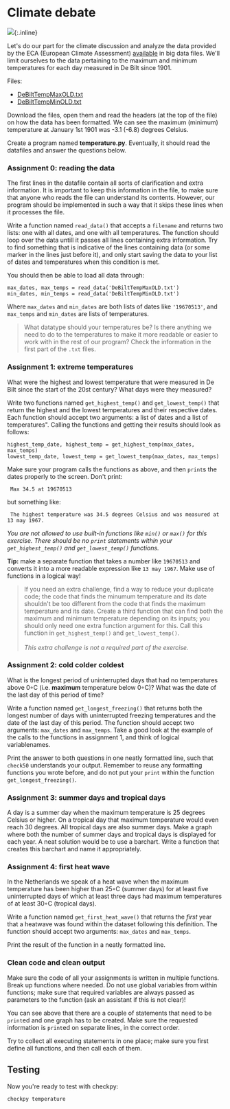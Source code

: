 # Climate debate

![](../../assets/KaartNederlandKlein.png){:.inline}

Let's do our part for the climate discussion and analyze the data provided by the ECA (European Climate Assessment) [available](http://eca.knmi.nl/dailydata/predefinedseries.php) in big data files. We'll limit ourselves to the data pertaining to the maximum and minimum temperatures for each day measured in De Bilt since 1901.

Files:

- [DeBiltTempMaxOLD.txt](../../data/DeBiltTempMaxOLD.txt)
- [DeBiltTempMinOLD.txt](../../data/DeBiltTempMinOLD.txt)

Download the files, open them and read the headers (at the top of the file) on how the data has been formatted. We can see the maximum (minimum) temperature at January 1st 1901 was -3.1 (-6.8) degrees Celsius.

Create a program named **temperature.py**. Eventually, it should read the datafiles and answer the questions below.

### Assignment 0: reading the data

The first lines in the datafile contain all sorts of clarification and extra information. It is important to keep this information in the file, to make sure that anyone who reads the file can understand its contents. However, our program should be implemented in such a way that it skips these lines when it processes the file.

Write a function named `read_data()` that accepts a `filename` and returns two lists: one with all dates, and one with all temperatures. The function should loop over the data untill it passes all lines containing extra information. Try to find something that is indicative of the lines containing data (or some marker in the lines just before it), and only start saving the data to your list of dates and temperatures when this condition is met.

You should then be able to load all data through:


    max_dates, max_temps = read_data('DeBiltTempMaxOLD.txt')
    min_dates, min_temps = read_data('DeBiltTempMinOLD.txt')


Where `max_dates` and `min_dates` are both lists of dates like `'19670513'`, and `max_temps` and `min_dates` are lists of temperatures.

> What datatype should your temperatures be? Is there anything we need to do to the temperatures to make it more readable or easier to work with in the rest of our program? Check the information in the first part of the `.txt` files.

### Assignment 1: extreme temperatures

What were the highest and lowest temperature that were measured in De Bilt since the start of the 20st century? What days were they measured?

Write two functions named `get_highest_temp()` and `get_lowest_temp()` that return the highest and the lowest temperatures and their respective dates. Each function should accept two arguments: a list of dates and a list of temperatures". Calling the functions and getting their results should look as follows:

    highest_temp_date, highest_temp = get_highest_temp(max_dates, max_temps)
    lowest_temp_date, lowest_temp = get_lowest_temp(max_dates, max_temps)

 Make sure your program calls the functions as above, and then `print`s the dates properly to the screen. Don't print:

     Max 34.5 at 19670513

but something like:

     The highest temperature was 34.5 degrees Celsius and was measured at 13 may 1967.

*You are not allowed to use built-in functions like `min()` or `max()` for this exercise. There should be no `print` statements within your `get_highest_temp()` and `get_lowest_temp()` functions.*

**Tip:** make a separate function that takes a number like `19670513` and converts it into a more readable expression like `13 may 1967`. Make use of functions in a logical way!

> If you need an extra challenge, find a way to reduce your duplicate code; the code that finds the minumum temperature and its date shouldn't be too different from the code that finds the maximum temperature and its date. Create a third function that can find both the maximum and minimum temperature depending on its inputs; you should only need one extra function argument for this. Call this function in `get_highest_temp()` and `get_lowest_temp()`. <br><br> _This extra challenge is not a required part of the exercise._

### Assignment 2: cold colder coldest

What is the longest period of uninterrupted days that had no temperatures above 0◦C (i.e. **maximum** temperature below 0◦C)? What was the date of the last day of this period of time?

Write a function named `get_longest_freezing()` that returns both the longest number of days with uninterrupted freezing temperatures and the date of the last day of this period. The function should accept two arguments: `max_dates` and `max_temps`. Take a good look at the example of the calls to the functions in assignment 1, and think of logical variablenames.

Print the answer to both questions in one neatly formatted line, such that `check50` understands your output. Remember to reuse any formatting functions you wrote before, and do not put your `print` within the function `get_longest_freezing()`.

### Assignment 3: summer days and tropical days

A day is a summer day when the maximum temperature is 25 degrees Celsius or higher. On a tropical day that maximum temperature would even reach 30 degrees. All tropical days are also summer days. Make a graph where both the number of summer days and tropical days is displayed for each year. A neat solution would be to use a barchart. Write a function that creates this barchart and name it appropriately.

### Assignment 4: first heat wave

In the Netherlands we speak of a heat wave when the maximum temperature has been higher than 25◦C (summer days) for at least five uninterrupted days of which at least three days had maximum temperatures of at least 30◦C (tropical days).

Write a function named `get_first_heat_wave()` that returns the *first* year that a heatwave was found within the dataset following this definition. The function should accept two arguments: `max_dates` and `max_temps`.

Print the result of the function in a neatly formatted line.

### Clean code and clean output

Make sure the code of all your assignments is written in multiple functions. Break up functions where needed. Do not use global variables from within functions; make sure that required variables are always passed as parameters to the function (ask an assistant if this is not clear)!

You can see above that there are a couple of statements that need to be `print`ed and one graph has to be created. Make sure the requested information is `print`ed on separate lines, in the correct order.

Try to collect all executing statements in one place; make sure you first define all functions, and then call each of them.

## Testing

Now you're ready to test with checkpy:

    checkpy temperature
